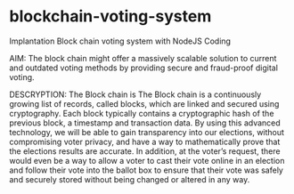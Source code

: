 # blockchain-voting-system
Implantation Block chain voting system with NodeJS Coding

AIM:
The block chain might offer a massively scalable solution to current and outdated voting methods by providing secure and fraud-proof digital voting.

DESCRYPTION:
The Block chain is The Block chain is a continuously growing list of records, called blocks, which are linked and secured using cryptography. Each block typically contains a cryptographic hash of the previous block, a timestamp and transaction data. By using this advanced technology, we will be able to gain transparency into our elections, without compromising voter privacy, and have a way to mathematically prove that the elections results are accurate. In addition, at the voter’s request, there would even be a way to allow a voter to cast their vote online in an election and follow their vote into the ballot box to ensure that their vote was safely and securely stored without being changed or altered in any way.


